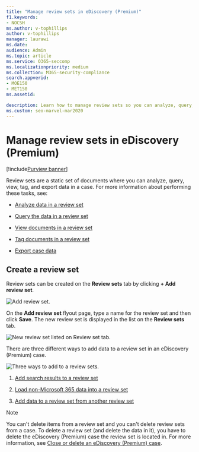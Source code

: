 ```yaml
---
title: "Manage review sets in eDiscovery (Premium)"
f1.keywords:
- NOCSH
ms.author: v-tophillips
author: v-tophillips
manager: laurawi
ms.date: 
audience: Admin
ms.topic: article
ms.service: O365-seccomp
ms.localizationpriority: medium
ms.collection: M365-security-compliance 
search.appverid: 
- MOE150
- MET150
ms.assetid: 

description: Learn how to manage review sets so you can analyze, query, view, tag, and export data in an eDiscovery (Premium) case.
ms.custom: seo-marvel-mar2020
---
```


# Manage review sets in eDiscovery (Premium)

[!include[Purview banner](../includes/purview-rebrand-banner.md)]

Review sets are a static set of documents where you can analyze, query, view, tag, and export data in a case. For more information about performing these tasks, see:

- [Analyze data in a review set](analyzing-data-in-review-set.md)

- [Query the data in a review set](review-set-search.md)

- [View documents in a review set](view-documents-in-review-set.md)

- [Tag documents in a review set](tagging-documents.md)

- [Export case data](exporting-data-ediscover20.md)

## Create a review set

Review sets can be created on the **Review sets** tab by clicking **+ Add review set**.

![Add review set.](../media/f45c51d9-585d-47d1-b7fb-0288715e0b6a.png)

On the **Add review set** flyout page, type a name for the review set and then click **Save**. The new review set is displayed in the list on the **Review sets** tab.

![New review set listed on Review set tab.](../media/AeDnewreviewset.png)

There are three different ways to add data to a review set in an eDiscovery (Premium) case.

![Three ways to add to a review sets.](../media/1f1f4efd-c03b-4255-bc3d-df358e56549c.png)

1. [Add search results to a review set](add-data-to-review-set.md)

2. [Load non-Microsoft 365 data into a review set](load-non-Office-365-data-into-a-review-set.md)

3. [Add data to a review set from another review set](add-data-to-review-set-from-another-review-set.md)

> [!NOTE]
> You can't delete items from a review set and you can't delete review sets from a case. To delete a review set (and delete the data in it), you have to delete the eDiscovery (Premium) case the review set is located in. For more information, see [Close or delete an eDiscovery (Premium) case](close-or-delete-case.md).
